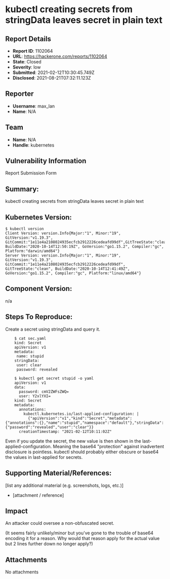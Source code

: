 # kubectl creating secrets from stringData leaves secret in plain text

## Report Details
- **Report ID**: 1102064
- **URL**: https://hackerone.com/reports/1102064
- **State**: Closed
- **Severity**: low
- **Submitted**: 2021-02-12T10:30:45.749Z
- **Disclosed**: 2021-08-21T07:32:11.123Z

## Reporter
- **Username**: max_lan
- **Name**: N/A

## Team
- **Name**: N/A
- **Handle**: kubernetes

## Vulnerability Information
Report Submission Form

## Summary:
kubectl creating secrets from stringData leaves secret in plain text

## Kubernetes Version:

    $ kubectl version
    Client Version: version.Info{Major:"1", Minor:"19", GitVersion:"v1.19.3", GitCommit:"1e11e4a2108024935ecfcb2912226cedeafd99df",GitTreeState:"clean", BuildDate:"2020-10-14T12:50:19Z", GoVersion:"go1.15.2", Compiler:"gc", Platform:"darwin/amd64"}
    Server Version: version.Info{Major:"1", Minor:"19", GitVersion:"v1.19.3", GitCommit:"1e11e4a2108024935ecfcb2912226cedeafd99df", GitTreeState:"clean", BuildDate:"2020-10-14T12:41:49Z", GoVersion:"go1.15.2", Compiler:"gc", Platform:"linux/amd64"}

## Component Version:
n/a

## Steps To Reproduce:

Create a secret using stringData and query it.

		$ cat sec.yaml 
		kind: Secret
		apiVersion: v1
		metadata:
		 name: stupid
		stringData:
		 user: clear
		 password: revealed

		$ kubectl get secret stupid -o yaml
		apiVersion: v1
		data:
		  password: cmV2ZWFsZWQ=
		  user: Y2xlYXI=
		kind: Secret
		metadata:
		  annotations:
		    kubectl.kubernetes.io/last-applied-configuration: |
		      {"apiVersion":"v1","kind":"Secret","metadata":{"annotations":{},"name":"stupid","namespace":"default"},"stringData":{"password":"revealed","user":"clear"}}
		  creationTimestamp: "2021-02-12T10:11:02Z"


Even if you update the secret, the new value is then shown in the last-applied-configuration.
Meaning the base64 "protection" against inadvertent disclosure is pointless.
kubectl should probably either obscure or base64 the values in last-applied for secrets.

## Supporting Material/References:
[list any additional material (e.g. screenshots, logs, etc.)]

  * [attachment / reference]

## Impact

An attacker could oversee a non-obfuscated secret. 

(It seems fairly unlikely/minor but you've gone to the trouble of base64 encoding it for a reason. Why would that reason apply for the actual value but 2 lines further down no longer apply?)

## Attachments
No attachments
